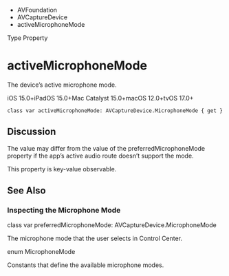 

- AVFoundation
- AVCaptureDevice
-  activeMicrophoneMode 

Type Property

# activeMicrophoneMode

The device’s active microphone mode.

iOS 15.0+iPadOS 15.0+Mac Catalyst 15.0+macOS 12.0+tvOS 17.0+

``` source
class var activeMicrophoneMode: AVCaptureDevice.MicrophoneMode { get }
```

## Discussion

The value may differ from the value of the preferredMicrophoneMode property if the app’s active audio route doesn’t support the mode.

This property is key-value observable.

## See Also

### Inspecting the Microphone Mode

class var preferredMicrophoneMode: AVCaptureDevice.MicrophoneMode

The microphone mode that the user selects in Control Center.

enum MicrophoneMode

Constants that define the available microphone modes.

